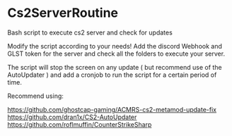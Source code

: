 # Cs2ServerRoutine
Bash script to execute cs2 server and check for updates

Modify the script according to your needs! Add the discord Webhook and GLST token for the server and check all the folders to execute your server.

The script will stop the screen on any update ( but recommend use of the AutoUpdater ) and add a cronjob to run the script for a certain period of time. 

Recommend using:

https://github.com/ghostcap-gaming/ACMRS-cs2-metamod-update-fix
https://github.com/dran1x/CS2-AutoUpdater
https://github.com/roflmuffin/CounterStrikeSharp
